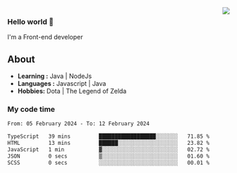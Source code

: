 <img align='right' src="https://github-readme-stats.vercel.app/api?username=jumodada&show_icons=true&theme=vue">

### Hello world 👋

I'm a Front-end developer 
    
## About
-  **Learning :** Java | NodeJs
-  **Languages :** Javascript | Java
-  **Hobbies:** Dota | The Legend of Zelda

### My code time

<!--START_SECTION:waka-->

```txt
From: 05 February 2024 - To: 12 February 2024

TypeScript   39 mins         ██████████████████░░░░░░░   71.85 %
HTML         13 mins         ██████░░░░░░░░░░░░░░░░░░░   23.82 %
JavaScript   1 min           ▓░░░░░░░░░░░░░░░░░░░░░░░░   02.72 %
JSON         0 secs          ▒░░░░░░░░░░░░░░░░░░░░░░░░   01.60 %
SCSS         0 secs          ░░░░░░░░░░░░░░░░░░░░░░░░░   00.01 %
```

<!--END_SECTION:waka-->
